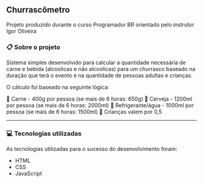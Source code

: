 Churrascômetro
---

Projeto produzido durante o curso Programador BR orientado pelo instrutor Igor Oliveira

### 📋 Sobre o projeto

Sistema simples desenvolvido para calcular a quantidade necessária de carne e bebida (alcoolicas e não alcoolicas) para um churrasco baseado na duração que terá o evento e na quantidade de pessoas adultas e crianças.

O cálculo foi baseado na seguinte lógica:

🥩 Carne - 400g por pessoa (se mais de 6 horas: 650g)
🍺 Cerveja - 1200ml por pessoa (se mais de 6 horas: 2000ml)
🥤 Refrigerante/água - 1000ml por pessoa (se mais de 6 horas: 1500ml)
👶 Crianças valem por 0,5

---

### 💻 Tecnologias utilizadas
As tecnologias utilizadas para o sucesso do desenvolvimento foram:

- HTML
- CSS
- JavaScript
